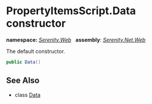 # PropertyItemsScript.Data constructor
**namespace:** *[Serenity.Web](../../README.md#serenity.web-namespace)*   **assembly**: *[Serenity.Net.Web](../../README.md)*

The default constructor.

```csharp
public Data()
```

## See Also

* class [Data](../PropertyItemsScript.Data.md)